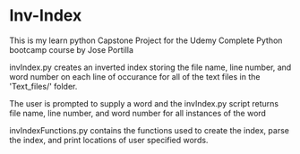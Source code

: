 # Inv-Index
 This is my learn python Capstone Project for the Udemy Complete Python bootcamp course by Jose Portilla  
 
 invIndex.py creates an inverted index storing the file name, line number, and word number on each line of occurance for all of the text files in the 'Text_files/' folder. 
 
 The user is prompted to supply a word and the invIndex.py script returns file name, line number, and word number for all instances of the word  
 
 invIndexFunctions.py contains the functions used to create the index, parse the index, and print locations of user specified words.
